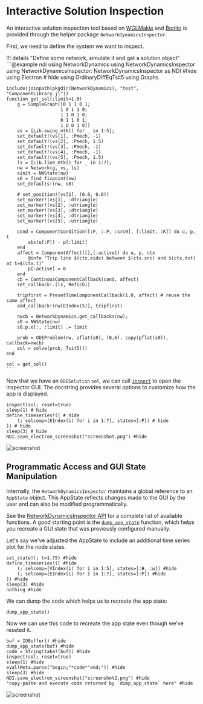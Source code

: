 # Interactive Solution Inspection

An interactive solution inspection tool based on [WGLMakie](https://makie.org/website/) and [Bonito](https://github.com/SimonDanisch/Bonito.jl) is provided through the helper package `NetworkDynamicsInspector`.

First, we need to define the system we want to inspect.

!!! details "Define some network, simulate it and get a solution object"
    ```@example ndi
    using NetworkDynamics
    using NetworkDynamicsInspector
    using NetworkDynamicsInspector: NetworkDynamicsInspector as NDI #hide
    using Electron # hide
    using OrdinaryDiffEqTsit5
    using Graphs

    include(joinpath(pkgdir(NetworkDynamics), "test", "ComponentLibrary.jl"))
    function get_sol(;limit=1.0)
        g = SimpleGraph([0 1 1 0 1;
                        1 0 1 1 0;
                        1 1 0 1 0;
                        0 1 1 0 1;
                        1 0 0 1 0])
        vs = [Lib.swing_mtk() for _ in 1:5];
        set_default!(vs[1], :Pmech, -1)
        set_default!(vs[2], :Pmech, 1.5)
        set_default!(vs[3], :Pmech, -1)
        set_default!(vs[4], :Pmech, -1)
        set_default!(vs[5], :Pmech, 1.5)
        ls = [Lib.line_mtk() for _ in 1:7];
        nw = Network(g, vs, ls)
        sinit = NWState(nw)
        s0 = find_fixpoint(nw)
        set_defaults!(nw, s0)

        # set_position!(vs[1], (0.0, 0.0))
        set_marker!(vs[1], :dtriangle)
        set_marker!(vs[2], :utriangle)
        set_marker!(vs[3], :dtriangle)
        set_marker!(vs[4], :dtriangle)
        set_marker!(vs[5], :utriangle)

        cond = ComponentCondition([:P, :₋P, :srcθ], [:limit, :K]) do u, p, t
            abs(u[:P]) - p[:limit]
        end
        affect = ComponentAffect([],[:active]) do u, p, ctx
            @info "Trip line $(ctx.eidx) between $(ctx.src) and $(ctx.dst) at t=$(ctx.t)"
            p[:active] = 0
        end
        cb = ContinousComponentCallback(cond, affect)
        set_callback!.(ls, Ref(cb))

        tripfirst = PresetTimeComponentCallback(1.0, affect) # reuse the same affect
        add_callback!(nw[EIndex(5)], tripfirst)

        nwcb = NetworkDynamics.get_callbacks(nw);
        s0 = NWState(nw)
        s0.p.e[:, :limit] .= limit

        prob = ODEProblem(nw, uflat(s0), (0,6), copy(pflat(s0)), callback=nwcb)
        sol = solve(prob, Tsit5())
    end

    sol = get_sol()
    ```

Now that we have an `ODESolution` `sol`, we can call [`inspect`](@ref) to open the inspector GUI. The docstring provides several options to customize how the app is displayed.

```@example ndi
inspect(sol; reset=true)
sleep(1) # hide
define_timeseries!([ # hide
    (; selcomp=[EIndex(i) for i in 1:7], states=[:P]) # hide
]) # hide
sleep(3) # hide
NDI.save_electron_screenshot("screenshot.png") #hide
```
![screenshot](screenshot.png)


## Programmatic Access and GUI State Manipulation
Internally, the `NetworkDynamicsInspector` maintains a global reference to an `AppState` object. This AppState reflects changes made to the GUI by the user and can also be modified programmatically.

See the [NetworkDynamicsInspector API](@ref) for a complete list of available functions.
A good starting point is the [`dump_app_state`](@ref) function, which helps you recreate a GUI state that was previously configured manually.

Let's say we've adjusted the AppState to include an additional time series plot for the node states.

```@example ndi
set_state!(; t=1.75) #hide
define_timeseries!([ #hide
    (; selcomp=[VIndex(i) for i in 1:5], states=[:θ, :ω]) #hide
    (; selcomp=[EIndex(i) for i in 1:7], states=[:P]) #hide
]) #hide
sleep(3) #hide
nothing #hide
```

We can dump the code which helps us to recreate the app state:
```@example ndi
dump_app_state()
```

Now we can use this code to recreate the app state even though we've reseted it.
```@example ndi
buf = IOBuffer() #hide
dump_app_state(buf) #hide
code = String(take!(buf)) #hide
inspect(sol; reset=true)
sleep(1) #hide
eval(Meta.parse("begin;"*code*"end;")) #hide
sleep(3) #hide
NDI.save_electron_screenshot("screenshot2.png") #hide
"copy-paste and execute code returned by `dump_app_state` here" #hide
```
![screenshot](screenshot2.png)
